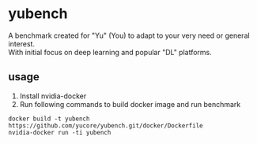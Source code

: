# yubench

A benchmark created for "Yu" (You) to adapt to your very need or general interest.  
With initial focus on deep learning and popular "DL" platforms.


## usage
1. Install nvidia-docker
2. Run following commands to build docker image and run benchmark
```
docker build -t yubench https://github.com/yucore/yubench.git/docker/Dockerfile
nvidia-docker run -ti yubench
```
